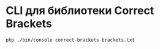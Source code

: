 CLI для библиотеки Correct Brackets
============================

~~~
php ./bin/console correct-brackets brackets.txt
~~~